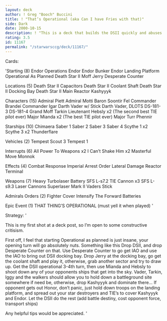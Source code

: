 ```yaml
---
layout: deck
author: ! Greg "Booch" Buccini
title: ! "That’s Operational (aka Can I have Fries with that)"
side: Dark
date: 2000-10-15
description: ! "This is a deck that builds the DSII quickly and abuses the greatest TIE pilots ever to live."
rating: 3.5
id: 11167
permalink: "/starwarsccg/deck/11167/"
---
```

Cards: 

'Starting (8)
Endor Operations
Endor
Endor Bunker
Endor Landing Platform
Operational As Planned
Death Star II
Moff Jerry
Desperate Counter

Locations (5)
Death Star II Capacitors
Death Star II Coolant Shaft
Death Star II Docking Bay
Death Star II Main Reactor
Kashyyyk

Characters (15)
Admiral Piett
Admiral Motti
Baron Soontir Fel
Commander Brandei
Commander Igar
Darth Vader w/ Stick
Darth Vader, DLOTS
DS-181-3
DS-181-4
Grand Moff Tarkin
Lieutenant Hebsly x2 (The second best TIE pilot ever)
Major Mianda x2 (The best TIE pilot ever)
Major Turr Phennir

Starships (10)
Chimaera
Saber 1
Saber 2
Saber 3
Saber 4
Scythe 1 x2
Scythe 3 x2
Thunderflare

Vehicles (2)
Tempest Scout 3
Tempest 1

Interrupts (6)
All Power To Weapons x2
I Can’t Shake Him x2
Masterful Move
Monnok

Effects (4)
Combat Response
Imperial Arrest Order
Lateral Damage
Reactor Terminal

Weapons (7)
Heavy Turbolaser Battery
SFS L-s7.2 TIE Cannon x3
SFS L-s9.3 Laser Cannons
Superlaser Mark II
Vaders Stick

Admirals Orders (2)
Fighter Cover
Intensify The Forward Batteries

Epic Event (1)
THAT THING’S OPERATIONAL (must yell it when played) '

Strategy: '

This is my first shot at a deck post, so I’m open to some constructive critisism.

First off, I feel that starting Operational as planned is just insane, your opening turn will go absolutely nuts.  Something like this
Drop DSII, and drop Desperate Counter on that.
Use Desperate Counter to go get IAO and use the IAO to bring out DSII docking bay.
Drop Jerry at the docking bay, go get the coolant shaft and play it, otherwise, grab another sector and try to draw up.
Get the DSII operational 3-4th turn, then use Mianda and Hebsly to shoot down any of your opponents ships that get into the sky.
Vader, Tarkin, Iggy and the walkers should allow you to hold down a battleground site somewhere if need be, otherwise, drop Kashyyyk and dominate there...
If opponent gets out Honor, don’t panic, just hold down troops on the landing platform, and spread out your star destroyers and TIE’s to cover Kashyyyk and Endor.
Let the DSII do the rest (add battle destiny, cost opponent force, transport ships)

Any helpful tips would be appreciated. '
